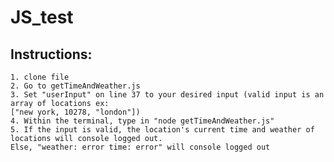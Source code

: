 # JS_test
## Instructions:
    1. clone file
    2. Go to getTimeAndWeather.js 
    3. Set "userInput" on line 37 to your desired input (valid input is an array of locations ex:  
    ["new york, 10278, "london"])
    4. Within the terminal, type in "node getTimeAndWeather.js"
    5. If the input is valid, the location's current time and weather of locations will console logged out. 
    Else, "weather: error time: error" will console logged out

